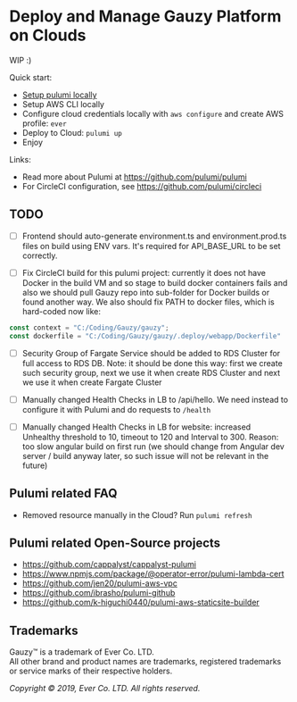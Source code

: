 # Deploy and Manage Gauzy Platform on Clouds

WIP :)

Quick start:

- [Setup pulumi locally](https://www.pulumi.com/docs/reference/install)
- Setup AWS CLI locally
- Configure cloud credentials locally with `aws configure` and create AWS profile: `ever`
- Deploy to Cloud: `pulumi up`
- Enjoy

Links:

- Read more about Pulumi at <https://github.com/pulumi/pulumi>
- For CircleCI configuration, see <https://github.com/pulumi/circleci>

## TODO

- [ ] Frontend should auto-generate environment.ts and environment.prod.ts files on build using
ENV vars. It's required for API_BASE_URL to be set correctly.

- [ ] Fix CircleCI build for this pulumi project: currently it does not have Docker in the build VM and so stage to build docker containers fails and also we should pull Gauzy repo into sub-folder for Docker builds or found another way. We also should fix PATH to docker files, which is hard-coded now like:

```typescript
const context = "C:/Coding/Gauzy/gauzy";
const dockerfile = "C:/Coding/Gauzy/gauzy/.deploy/webapp/Dockerfile"
```

- [ ] Security Group of Fargate Service should be added to RDS Cluster for full access to RDS DB. Note: it should be done this way: first we create such security group, next we use it when create RDS Cluster and next we use it when create Fargate Cluster

- [ ] Manually changed Health Checks in LB to /api/hello. We need instead to configure it with Pulumi and do requests to `/health`

- [ ] Manually changed Health Checks in LB for website: increased Unhealthy threshold to 10, timeout to 120 and Interval to 300. Reason: too slow angular build on first run (we should change from Angular dev server / build anyway later, so such issue will not be relevant in the future)

## Pulumi related FAQ

- Removed resource manually in the Cloud? Run `pulumi refresh`

## Pulumi related Open-Source projects

- <https://github.com/cappalyst/cappalyst-pulumi>
- <https://www.npmjs.com/package/@operator-error/pulumi-lambda-cert>
- <https://github.com/jen20/pulumi-aws-vpc>
- <https://github.com/ibrasho/pulumi-github>
- <https://github.com/k-higuchi0440/pulumi-aws-staticsite-builder>

## Trademarks

Gauzy™ is a trademark of Ever Co. LTD.  
All other brand and product names are trademarks, registered trademarks or service marks of their respective holders.

*Copyright © 2019, Ever Co. LTD. All rights reserved.*
